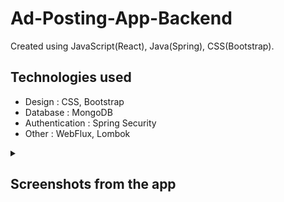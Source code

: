 # Ad-Posting-App-Backend

Created using JavaScript(React), Java(Spring), CSS(Bootstrap).

<h2>Technologies used</h2>

<ul>
  <li>Design  :  CSS, Bootstrap</li>
  <li>Database  :  MongoDB</li>
  <li>Authentication : Spring Security </li>
  <li>Other  : WebFlux, Lombok</li>
</ul>

<details>
  <summary><h2>Screenshots from the app</h2></summary>
  <details>
    <summary>Register page</summary>
    <img src="/src/main/resources/static/images/Register.png" name="Register-page">
  </details>
  <details>
    <summary>Home</summary>
    <img src="/src/main/resources/static/images/Home.jpeg" name="Home">
  </details>
  <details>
    <summary>Post ad page</summary>
    <img src="/src/main/resources/static/images/PostNewAd.jpeg" name="NewAd-page">
  </details>
  <details>
    <summary>Post ad page validation errors</summary>
    <img src="/src/main/resources/static/images/NewAdError.jpeg" name="NewAdError-page">
  </details>
  <details>
    <summary>Ad search page</summary>
    <img src="/src/main/resources/static/images/AdFilter.jpeg" name="AdSearch-page">
  </details>
  <details>
    <summary>Ad page</summary>
    <img src="/src/main/resources/static/images/Ad.jpeg" name="Ad-page">
  </details>
  <details>
    <summary>Seach bar</summary>
    <img src="/src/main/resources/static/images/SearchBar.png" name="SearchBar">
  </details>
  <details>
    <summary>Messages</summary>
    <img src="/src/main/resources/static/images/Messages.jpeg" name="Messages">
  </details>
</details>
